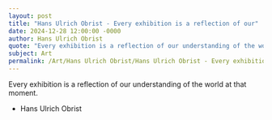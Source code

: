 ```yaml
---
layout: post
title: "Hans Ulrich Obrist - Every exhibition is a reflection of our"
date: 2024-12-28 12:00:00 -0000
author: Hans Ulrich Obrist
quote: "Every exhibition is a reflection of our understanding of the world at that moment."
subject: Art
permalink: /Art/Hans Ulrich Obrist/Hans Ulrich Obrist - Every exhibition is a reflection of our
---
```


Every exhibition is a reflection of our understanding of the world at that moment.

- Hans Ulrich Obrist

